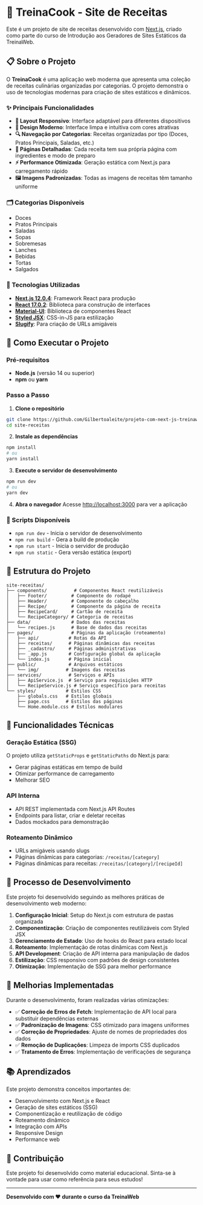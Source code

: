 # 🍳 TreinaCook - Site de Receitas

Este é um projeto de site de receitas desenvolvido com [Next.js](https://nextjs.org/), criado como parte do curso de Introdução aos Geradores de Sites Estáticos da TreinaWeb.

## 📋 Sobre o Projeto

O **TreinaCook** é uma aplicação web moderna que apresenta uma coleção de receitas culinárias organizadas por categorias. O projeto demonstra o uso de tecnologias modernas para criação de sites estáticos e dinâmicos.

### ✨ Principais Funcionalidades

- **📱 Layout Responsivo**: Interface adaptável para diferentes dispositivos
- **🎨 Design Moderno**: Interface limpa e intuitiva com cores atrativas
- **🔍 Navegação por Categorias**: Receitas organizadas por tipo (Doces, Pratos Principais, Saladas, etc.)
- **📖 Páginas Detalhadas**: Cada receita tem sua própria página com ingredientes e modo de preparo
- **⚡ Performance Otimizada**: Geração estática com Next.js para carregamento rápido
- **🖼️ Imagens Padronizadas**: Todas as imagens de receitas têm tamanho uniforme

### 🗂️ Categorias Disponíveis

- Doces
- Pratos Principais
- Saladas
- Sopas
- Sobremesas
- Lanches
- Bebidas
- Tortas
- Salgados

### 🧪 Tecnologias Utilizadas

- **[Next.js 12.0.4](https://nextjs.org/)**: Framework React para produção
- **[React 17.0.2](https://reactjs.org/)**: Biblioteca para construção de interfaces
- **[Material-UI](https://mui.com/)**: Biblioteca de componentes React
- **[Styled JSX](https://github.com/vercel/styled-jsx)**: CSS-in-JS para estilização
- **[Slugify](https://www.npmjs.com/package/slugify)**: Para criação de URLs amigáveis

## 🚀 Como Executar o Projeto

### Pré-requisitos

- **Node.js** (versão 14 ou superior)
- **npm** ou **yarn**

### Passo a Passo

1. **Clone o repositório**
```bash
git clone https://github.com/Gilbertoaleite/projeto-com-next-js-treinaweb.git
cd site-receitas
```

2. **Instale as dependências**
```bash
npm install
# ou
yarn install
```

3. **Execute o servidor de desenvolvimento**
```bash
npm run dev
# ou
yarn dev
```

4. **Abra o navegador**
Acesse [http://localhost:3000](http://localhost:3000) para ver a aplicação

### 📜 Scripts Disponíveis

- `npm run dev` - Inicia o servidor de desenvolvimento
- `npm run build` - Gera a build de produção
- `npm run start` - Inicia o servidor de produção
- `npm run static` - Gera versão estática (export)

## 📁 Estrutura do Projeto

```
site-receitas/
├── components/          # Componentes React reutilizáveis
│   ├── Footer/         # Componente do rodapé
│   ├── Header/         # Componente do cabeçalho
│   ├── Recipe/         # Componente da página de receita
│   ├── RecipeCard/     # Cartão de receita
│   └── RecipeCategory/ # Categoria de receitas
├── data/               # Dados das receitas
│   └── recipes.js      # Base de dados das receitas
├── pages/              # Páginas da aplicação (roteamento)
│   ├── api/           # Rotas da API
│   ├── receitas/      # Páginas dinâmicas das receitas
│   ├── _cadastro/     # Páginas administrativas
│   ├── _app.js        # Configuração global da aplicação
│   └── index.js       # Página inicial
├── public/            # Arquivos estáticos
│   └── img/          # Imagens das receitas
├── services/          # Serviços e APIs
│   ├── ApiService.js  # Serviço para requisições HTTP
│   └── RecipeService.js # Serviço específico para receitas
└── styles/           # Estilos CSS
    ├── globals.css   # Estilos globais
    ├── page.css      # Estilos das páginas
    └── Home.module.css # Estilos modulares
```

## 🔧 Funcionalidades Técnicas

### Geração Estática (SSG)
O projeto utiliza `getStaticProps` e `getStaticPaths` do Next.js para:
- Gerar páginas estáticas em tempo de build
- Otimizar performance de carregamento
- Melhorar SEO

### API Interna
- API REST implementada com Next.js API Routes
- Endpoints para listar, criar e deletar receitas
- Dados mockados para demonstração

### Roteamento Dinâmico
- URLs amigáveis usando slugs
- Páginas dinâmicas para categorias: `/receitas/[category]`
- Páginas dinâmicas para receitas: `/receitas/[category]/[recipeId]`

## 🎯 Processo de Desenvolvimento

Este projeto foi desenvolvido seguindo as melhores práticas de desenvolvimento web moderno:

1. **Configuração Inicial**: Setup do Next.js com estrutura de pastas organizada
2. **Componentização**: Criação de componentes reutilizáveis com Styled JSX
3. **Gerenciamento de Estado**: Uso de hooks do React para estado local
4. **Roteamento**: Implementação de rotas dinâmicas com Next.js
5. **API Development**: Criação de API interna para manipulação de dados
6. **Estilização**: CSS responsivo com padrões de design consistentes
7. **Otimização**: Implementação de SSG para melhor performance

## 🌟 Melhorias Implementadas

Durante o desenvolvimento, foram realizadas várias otimizações:

- ✅ **Correção de Erros de Fetch**: Implementação de API local para substituir dependências externas
- ✅ **Padronização de Imagens**: CSS otimizado para imagens uniformes
- ✅ **Correção de Propriedades**: Ajuste de nomes de propriedades dos dados
- ✅ **Remoção de Duplicações**: Limpeza de imports CSS duplicados
- ✅ **Tratamento de Erros**: Implementação de verificações de segurança

## 📚 Aprendizados

Este projeto demonstra conceitos importantes de:
- Desenvolvimento com Next.js e React
- Geração de sites estáticos (SSG)
- Componentização e reutilização de código
- Roteamento dinâmico
- Integração com APIs
- Responsive Design
- Performance web

## 🤝 Contribuição

Este projeto foi desenvolvido como material educacional. Sinta-se à vontade para usar como referência para seus estudos!

---

**Desenvolvido com ❤️ durante o curso da TreinaWeb**
